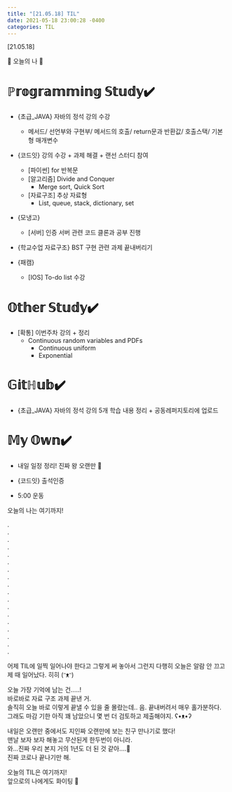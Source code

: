 ```yaml
---
title: "[21.05.18] TIL"
date: 2021-05-18 23:00:28 -0400
categories: TIL
---
```


[21.05.18]

🙌 오늘의 나 🙌

# ℙ𝕣𝕠𝕘𝕣𝕒𝕞𝕞𝕚𝕟𝕘 𝕊𝕥𝕦𝕕𝕪✔️
- {초급_JAVA} 자바의 정석 강의 수강
    * 메서드/ 선언부와 구현부/ 메서드의 호출/ return문과 반환값/ 호출스택/ 기본형 매개변수

- {코드잇} 강의 수강 + 과제 해결 + 랜선 스터디 참여    
   * [파이썬] for 반복문
   * [알고리즘] Divide and Conquer
       * Merge sort, Quick Sort
   * [자료구조] 추상 자료형 
       * List, queue, stack, dictionary, set

- {모냉고}       

   * [서버] 인증 서버 관련 코드 클론과 공부 진행

- {학교수업 자료구조} BST 구현 관련 과제 끝내버리기       
       

- {패캠} 
    * [IOS] To-do list 수강

  

# 𝕆𝕥𝕙𝕖𝕣 𝕊𝕥𝕦𝕕𝕪✔️

- [확통] 이번주차 강의 + 정리
    * Continuous random variables and PDFs
        * Continuous uniform
        * Exponential

# 𝔾𝕚𝕥ℍ𝕦𝕓✔️

- {초급_JAVA} 자바의 정석 강의 5개 학습 내용 정리 + 공동레퍼지토리에 업로드


# 𝕄𝕪 𝕆𝕨𝕟✔️

- 내일 일정 정리! 진짜 왕 오랜만 🤭

- {코드잇} 출석인증     

- 5:00 운동

오늘의 나는 여기까지! 
    
.     
.      
.      
.    
.     
.      
.       
.        
.      
.      
.       
.      
.      
.      
.      
.      
.      
.
                       
어제 TIL에 일찍 일어나야 한다고 그렇게 써 놓아서 그런지 다행히 오늘은 알람 안 끄고 제 때 일어났다. 히히 (ᵔᴥᵔ)       

오늘 가장 기억에 남는 건.....!      
바로바로 자료 구조 과제 끝낸 거.       
솔직히 오늘 바로 이렇게 끝낼 수 있을 줄 몰랐는데.. 음. 끝내버려서 매우 홀가분하다.        
그래도 마감 기한 아직 꽤 남았으니 몇 번 더 검토하고 제출해야지. ʕ•ᴥ•ʔ       

내일은 오랜만 중에서도 지인짜 오랜만에 보는 친구 만나기로 했다!       
맨날 보자 보자 해놓고 무산된게 한두번이 아니라.       
와...진짜 우리 본지 거의 1년도 더 된 것 같아....🤭  
진짜 코로나 끝나기만 해.                 
      
오늘의 TIL은 여기까지!       
앞으로의 나에게도 화이팅 🌸                                    
